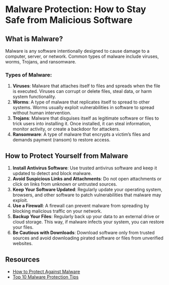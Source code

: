 # Malware Protection: How to Stay Safe from Malicious Software

## What is Malware?

Malware is any software intentionally designed to cause damage to a computer, server, or network. Common types of malware include viruses, worms, Trojans, and ransomware.

### Types of Malware:

1. **Viruses**: Malware that attaches itself to files and spreads when the file is executed. Viruses can corrupt or delete files, steal data, or harm system functionality.
2. **Worms**: A type of malware that replicates itself to spread to other systems. Worms usually exploit vulnerabilities in software to spread without human intervention.
3. **Trojans**: Malware that disguises itself as legitimate software or files to trick users into installing it. Once installed, it can steal information, monitor activity, or create a backdoor for attackers.
4. **Ransomware**: A type of malware that encrypts a victim’s files and demands payment (ransom) to restore access.

## How to Protect Yourself from Malware

1. **Install Antivirus Software**: Use trusted antivirus software and keep it updated to detect and block malware.
2. **Avoid Suspicious Links and Attachments**: Do not open attachments or click on links from unknown or untrusted sources.
3. **Keep Your Software Updated**: Regularly update your operating system, browsers, and other software to patch vulnerabilities that malware may exploit.
4. **Use a Firewall**: A firewall can prevent malware from spreading by blocking malicious traffic on your network.
5. **Backup Your Files**: Regularly back up your data to an external drive or cloud storage. This way, if malware infects your system, you can restore your files.
6. **Be Cautious with Downloads**: Download software only from trusted sources and avoid downloading pirated software or files from unverified websites.

## Resources

- [How to Protect Against Malware](https://www.cisa.gov/malware)
- [Top 10 Malware Protection Tips](https://www.mcafee.com/blogs/consumer/consumer-threat-notices/top-10-malware-protection-tips/)
